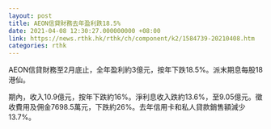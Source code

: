 ```yaml
---
layout: post
title: AEON信貸財務去年盈利跌18.5%
date: 2021-04-08 12:30:27.000000000 +08:00
link: https://news.rthk.hk/rthk/ch/component/k2/1584739-20210408.htm
categories: rthk
---
```


AEON信貸財務至2月底止，全年盈利約3億元，按年下跌18.5%。派末期息每股18港仙。

期內，收入10.9億元，按年下跌約16%。淨利息收入跌約13.6%，至9.05億元。徵收費用及佣金7698.5萬元，下跌約26%。去年信用卡和私人貸款銷售額減少13.7%。
